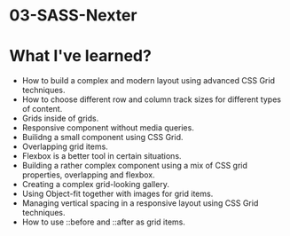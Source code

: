 # 03-SASS-Nexter

# What I've learned?

- How to build a complex and modern layout using advanced CSS Grid techniques.
- How to choose different row and column track sizes for different types of content.
- Grids inside of grids.
- Responsive component without media queries.
- Builidng a small component using CSS Grid.
- Overlapping grid items.
- Flexbox is a better tool in certain situations.
- Building a rather complex component using a mix of CSS grid properties, overlapping and flexbox.
- Creating a complex grid-looking gallery.
- Using Object-fit together with images for grid items.
- Managing vertical spacing in a responsive layout using CSS Grid techniques.
- How to use ::before and ::after as grid items.
